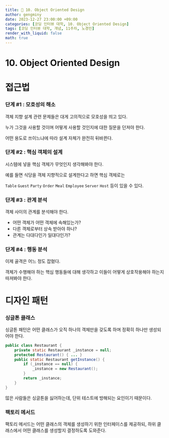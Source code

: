 ```yaml
---
title: 🦊 10. Object Oriented Design
author: gengminy
date: 2023-12-27 23:00:00 +09:00
categories: [코딩 인터뷰 대학, 10. Object Oriented Design]
tags: [코딩 인터뷰 대학, 개념, 11주차, 노경민]
render_with_liquid: false
math: true
---
```


# 10. Object Oriented Design

# 접근법

### 단계 #1 : 모호성의 해소

객체 지향 설계 관련 문제들은 대게 고의적으로 모호성을 띄고 있다.

누가 그것을 사용할 것이며 어떻게 사용할 것인지에 대한 질문을 던져야 한다.

어떤 용도로 쓰이느냐에 따라 설계 자체가 완전히 뒤바뀐다.

### 단계 #2 : 핵심 객체의 설계

시스템에 넣을 핵심 객체가 무엇인지 생각해봐야 한다.

예를 들면 식당을 객체 지향적으로 설계한다고 하면 핵심 객체로는

`Table` `Guest` `Party` `Order` `Meal` `Employee` `Server` `Host` 등이 있을 수 있다.

### 단계 #3 : 관계 분석

객체 사이의 관계를 분석해야 한다.

- 어떤 객체가 어떤 객체에 속해있는가?
- 다른 객체로부터 상속 받아야 하나?
- 관계는 다대다인가 일대다인가?

### 단계 #4 : 행동 분석

이제 골격은 어느 정도 잡혔다.

객체가 수행해야 하는 핵심 행동들에 대해 생각하고 이들이 어떻게 상호작용해야 하는지 따져봐야 한다.

# 디자인 패턴

### 싱글톤 클래스

싱글톤 패턴은 어떤 클래스가 오직 하나의 객체만을 갖도록 하며 정확히 하나만 생성되어야 한다.

```java
public class Restaurant {
	private static Restaurant _instance = null;
	protected Restaurant() { ... }
	public static Restaurant getInstance() {
		if (_instance == null) {
			_instance = new Restaurant();
		}
		return _instance;
	}
}
```

많은 사람들은 싱글톤을 싫어하는데, 단위 테스트에 방해되는 요인이기 때문이다.

### 팩토리 메서드

팩토리 메서드는 어떤 클래스의 객체를 생성하기 위한 인터페이스를 제공하되, 하위 클래스에서 어떤 클래스를 생성할지 결정하도록 도와준다.
